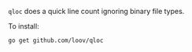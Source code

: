 `qloc` does a quick line count ignoring binary file types.

To install:
```
go get github.com/loov/qloc
```
